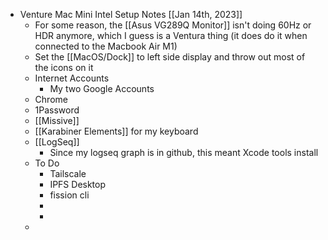 ---
---

- Venture Mac Mini Intel Setup Notes [[Jan 14th, 2023]]
	- For some reason, the [[Asus VG289Q Monitor]] isn't doing 60Hz or HDR anymore, which I guess is a Ventura thing (it does do it when connected to the Macbook Air M1)
	- Set the [[MacOS/Dock]] to left side display and throw out most of the icons on it
	- Internet Accounts
		- My two Google Accounts
	- Chrome
	- 1Password
	- [[Missive]]
	- [[Karabiner Elements]] for my keyboard
	- [[LogSeq]]
		- Since my logseq graph is in github, this meant Xcode tools install
	- To Do
		- Tailscale
		- IPFS Desktop
		- fission cli
		-
		-
	-